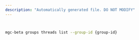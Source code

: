 ```yaml
---
description: "Automatically generated file. DO NOT MODIFY"
---
```


```bash


mgc-beta groups threads list --group-id {group-id}

```